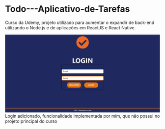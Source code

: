 # Todo---Aplicativo-de-Tarefas
Curso da Udemy, projeto utilizado para aumentar o expandir de back-end utilizando o Node.js e de aplicações em ReactJS e React Native.

![Tela de Login](https://raw.githubusercontent.com/MarcosMateusOS/Todo---Aplicativo-de-Tarefas/main/PrintsProjeto/Screenshot_12.png)
Login adicionado, funcionalidade implementada por mim, que não possui no projeto principal do curso
